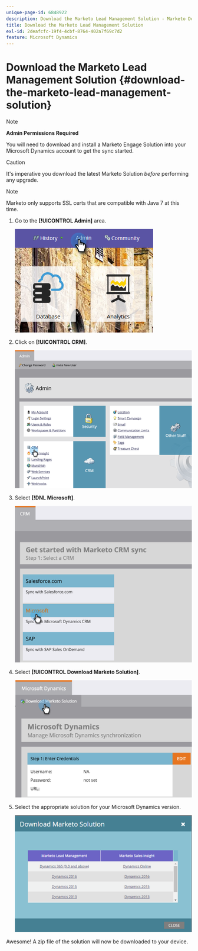 ```yaml
---
unique-page-id: 6848922
description: Download the Marketo Lead Management Solution - Marketo Docs - Product Documentation
title: Download the Marketo Lead Management Solution
exl-id: 2deafcfc-19f4-4cbf-8764-402a7f69c7d2
feature: Microsoft Dynamics
---
```

# Download the Marketo Lead Management Solution {#download-the-marketo-lead-management-solution}

>[!NOTE]
>
>**Admin Permissions Required**

You will need to download and install a Marketo Engage Solution into your Microsoft Dynamics account to get the sync started.

>[!CAUTION]
>
>It's imperative you download the latest Marketo Solution _before_ performing any upgrade.

>[!NOTE]
>
>Marketo only supports SSL certs that are compatible with Java 7 at this time.

1. Go to the **[!UICONTROL Admin]** area.

   ![](assets/download-the-marketo-lead-management-solution-1.png)

1. Click on **[!UICONTROL CRM]**.

   ![](assets/download-the-marketo-lead-management-solution-2.png)

1. Select **[!DNL Microsoft]**.

   ![](assets/download-the-marketo-lead-management-solution-3.png)

1. Select **[!UICONTROL Download Marketo Solution]**.

   ![](assets/download-the-marketo-lead-management-solution-4.png)

1. Select the appropriate solution for your Microsoft Dynamics version.

   ![](assets/download-the-marketo-lead-management-solution-5.png)

Awesome! A zip file of the solution will now be downloaded to your device.
